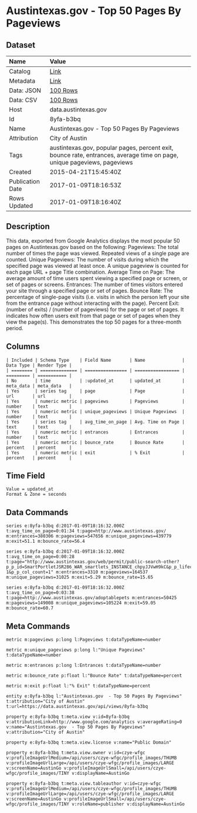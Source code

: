 # Austintexas.gov - Top 50 Pages By Pageviews

## Dataset

| Name | Value |
| :--- | :---- |
| Catalog | [Link](https://catalog.data.gov/dataset/austintexas-gov-top-50-pages-by-pageviews) |
| Metadata | [Link](https://data.austintexas.gov/api/views/8yfa-b3bq) |
| Data: JSON | [100 Rows](https://data.austintexas.gov/api/views/8yfa-b3bq/rows.json?max_rows=100) |
| Data: CSV | [100 Rows](https://data.austintexas.gov/api/views/8yfa-b3bq/rows.csv?max_rows=100) |
| Host | data.austintexas.gov |
| Id | 8yfa-b3bq |
| Name | Austintexas.gov - Top 50 Pages By Pageviews |
| Attribution | City of Austin |
| Tags | austintexas.gov, popular pages, percent exit, bounce rate, entrances, average time on page, unique pageviews, pageviews |
| Created | 2015-04-21T15:45:40Z |
| Publication Date | 2017-01-09T18:16:53Z |
| Rows Updated | 2017-01-09T18:16:40Z |

## Description

This data, exported from Google Analytics displays the most popular 50 pages on Austintexas.gov based on the following: 
Pageviews: The total number of times the page was viewed. Repeated views of a single page are counted.
Unique Pageviews: The number of visits during which the specified page was viewed at least once. A unique pageview is counted for each page URL + page Title combination.
Average Time on Page: The average amount of time users spent viewing a specified page or screen, or set of pages or screens.
Entrances: The number of times visitors entered your site through a specified page or set of pages.
Bounce Rate: The percentage of single-page visits (i.e. visits in which the person left your site from the entrance page without interacting with the page).
Percent Exit: (number of exits) / (number of pageviews) for the page or set of pages. It indicates how often users exit from that page or set of pages when they view the page(s). This demonstrates the top 50 pages for a three-month period.

## Columns

```ls
| Included | Schema Type    | Field Name       | Name              | Data Type | Render Type |
| ======== | ============== | ================ | ================= | ========= | =========== |
| No       | time           | :updated_at      | updated_at        | meta_data | meta_data   |
| Yes      | series tag     | page             | Page              | url       | url         |
| Yes      | numeric metric | pageviews        | Pageviews         | number    | text        |
| Yes      | numeric metric | unique_pageviews | Unique Pageviews  | number    | text        |
| Yes      | series tag     | avg_time_on_page | Avg. Time on Page | text      | text        |
| Yes      | numeric metric | entrances        | Entrances         | number    | text        |
| Yes      | numeric metric | bounce_rate      | Bounce Rate       | percent   | percent     |
| Yes      | numeric metric | exit             | % Exit            | percent   | percent     |
```

## Time Field

```ls
Value = updated_at
Format & Zone = seconds
```

## Data Commands

```ls
series e:8yfa-b3bq d:2017-01-09T18:16:32.000Z t:avg_time_on_page=0:01:34 t:page=http://www.austintexas.gov/ m:entrances=380306 m:pageviews=547656 m:unique_pageviews=439779 m:exit=51.1 m:bounce_rate=56.4

series e:8yfa-b3bq d:2017-01-09T18:16:32.000Z t:avg_time_on_page=0:00:28 t:page="http://www.austintexas.gov/web/permit/public-search-other?p_p_id=SmartPortletJSR286_WAR_smartlets_INSTANCE_chpyJJVwH9kC&p_p_lifecycle=1&p_p_state=normal&p_p_mode=view&p_p_col_id=column-1&p_p_col_count=1" m:entrances=3310 m:pageviews=164537 m:unique_pageviews=31025 m:exit=5.29 m:bounce_rate=15.65

series e:8yfa-b3bq d:2017-01-09T18:16:32.000Z t:avg_time_on_page=0:03:38 t:page=http://www.austintexas.gov/adoptablepets m:entrances=50425 m:pageviews=149008 m:unique_pageviews=105224 m:exit=59.05 m:bounce_rate=60.7
```

## Meta Commands

```ls
metric m:pageviews p:long l:Pageviews t:dataTypeName=number

metric m:unique_pageviews p:long l:"Unique Pageviews" t:dataTypeName=number

metric m:entrances p:long l:Entrances t:dataTypeName=number

metric m:bounce_rate p:float l:"Bounce Rate" t:dataTypeName=percent

metric m:exit p:float l:"% Exit" t:dataTypeName=percent

entity e:8yfa-b3bq l:"Austintexas.gov  - Top 50 Pages By Pageviews" t:attribution="City of Austin" t:url=https://data.austintexas.gov/api/views/8yfa-b3bq

property e:8yfa-b3bq t:meta.view v:id=8yfa-b3bq v:attributionLink=http://www.google.com/analytics v:averageRating=0 v:name="Austintexas.gov  - Top 50 Pages By Pageviews" v:attribution="City of Austin"

property e:8yfa-b3bq t:meta.view.license v:name="Public Domain"

property e:8yfa-b3bq t:meta.view.owner v:id=czye-wfgc v:profileImageUrlMedium=/api/users/czye-wfgc/profile_images/THUMB v:profileImageUrlLarge=/api/users/czye-wfgc/profile_images/LARGE v:screenName=AustinGo v:profileImageUrlSmall=/api/users/czye-wfgc/profile_images/TINY v:displayName=AustinGo

property e:8yfa-b3bq t:meta.view.tableauthor v:id=czye-wfgc v:profileImageUrlMedium=/api/users/czye-wfgc/profile_images/THUMB v:profileImageUrlLarge=/api/users/czye-wfgc/profile_images/LARGE v:screenName=AustinGo v:profileImageUrlSmall=/api/users/czye-wfgc/profile_images/TINY v:roleName=publisher v:displayName=AustinGo
```